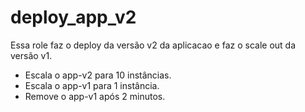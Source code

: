 deploy_app_v2
=========

Essa role faz o deploy da versão v2 da aplicacao e faz o scale out da versão v1.

- Escala o app-v2 para 10 instâncias.
- Escala o app-v1 para 1 instância.
- Remove o app-v1 após 2 minutos.
